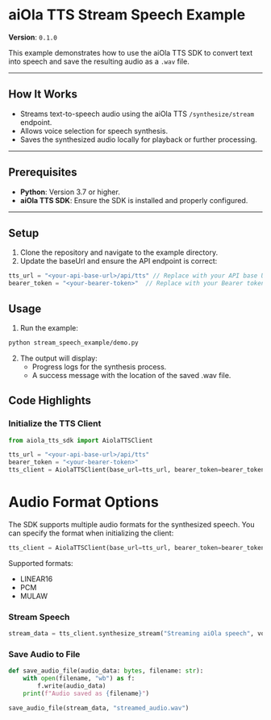 # aiOla TTS Stream Speech Example

**Version**: `0.1.0`

This example demonstrates how to use the aiOla TTS SDK to convert text into speech and save the resulting audio as a `.wav` file.

---

## How It Works

- Streams text-to-speech audio using the aiOla TTS `/synthesize/stream` endpoint.
- Allows voice selection for speech synthesis.
- Saves the synthesized audio locally for playback or further processing.

---

## Prerequisites

- **Python**: Version 3.7 or higher.
- **aiOla TTS SDK**: Ensure the SDK is installed and properly configured.

---

## Setup

1.	Clone the repository and navigate to the example directory.
2.	Update the baseUrl and ensure the API endpoint is correct:
   ```javascript
   tts_url = "<your-api-base-url>/api/tts" // Replace with your API base URL
   bearer_token = "<your-bearer-token>"  // Replace with your Bearer token
   ```

## Usage

1.	Run the example:
   ```bash
   python stream_speech_example/demo.py
   ```
2. The output will display:
	- Progress logs for the synthesis process.
	- A success message with the location of the saved .wav file.

## Code Highlights

### Initialize the TTS Client

```python
from aiola_tts_sdk import AiolaTTSClient

tts_url = "<your-api-base-url>/api/tts"
bearer_token = "<your-bearer-token>"
tts_client = AiolaTTSClient(base_url=tts_url, bearer_token=bearer_token)
```

# Audio Format Options

The SDK supports multiple audio formats for the synthesized speech. You can specify the format when initializing the client:

```python
tts_client = AiolaTTSClient(base_url=tts_url, bearer_token=bearer_token, audio_format="LINEAR16")
```

Supported formats:
- LINEAR16
- PCM
- MULAW

### Stream Speech
```python
stream_data = tts_client.synthesize_stream("Streaming aiOla speech", voice="af_bella")
```

### Save Audio to File
```python
def save_audio_file(audio_data: bytes, filename: str):
    with open(filename, "wb") as f:
        f.write(audio_data)
    print(f"Audio saved as {filename}")

save_audio_file(stream_data, "streamed_audio.wav")
```
